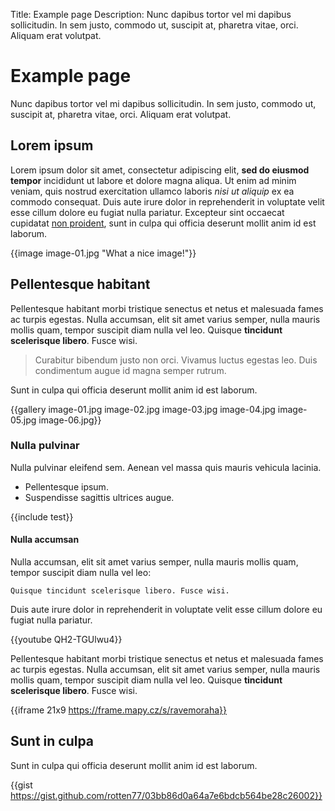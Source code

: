 Title: Example page
Description: Nunc dapibus tortor vel mi dapibus sollicitudin. In sem justo, commodo ut, suscipit at, pharetra vitae, orci. Aliquam erat volutpat. 

# Example page

Nunc dapibus tortor vel mi dapibus sollicitudin. In sem justo, commodo ut, suscipit at, pharetra vitae, orci. Aliquam erat volutpat. 

## Lorem ipsum

Lorem ipsum dolor sit amet, consectetur adipiscing elit, **sed do eiusmod tempor** incididunt ut labore et dolore magna aliqua. Ut enim ad minim veniam, quis nostrud exercitation ullamco laboris *nisi ut aliquip* ex ea commodo consequat. Duis aute irure dolor in reprehenderit in voluptate velit esse cillum dolore eu fugiat nulla pariatur. Excepteur sint occaecat cupidatat [non proident](./), sunt in culpa qui officia deserunt mollit anim id est laborum.

{{image image-01.jpg "What a nice image!"}}

## Pellentesque habitant

Pellentesque habitant morbi tristique senectus et netus et malesuada fames ac turpis egestas. Nulla accumsan, elit sit amet varius semper, nulla mauris mollis quam, tempor suscipit diam nulla vel leo. Quisque **tincidunt scelerisque libero**. Fusce wisi.

> Curabitur bibendum justo non orci. Vivamus luctus egestas leo. Duis condimentum augue id magna semper rutrum. 

Sunt in culpa qui officia deserunt mollit anim id est laborum.

{{gallery image-01.jpg image-02.jpg image-03.jpg image-04.jpg image-05.jpg image-06.jpg}}

### Nulla pulvinar

Nulla pulvinar eleifend sem. Aenean vel massa quis mauris vehicula lacinia. 

* Pellentesque ipsum.
* Suspendisse sagittis ultrices augue.

{{include test}}

#### Nulla accumsan

Nulla accumsan, elit sit amet varius semper, nulla mauris mollis quam, tempor suscipit diam nulla vel leo:

	Quisque tincidunt scelerisque libero. Fusce wisi.

Duis aute irure dolor in reprehenderit in voluptate velit esse cillum dolore eu fugiat nulla pariatur.

{{youtube QH2-TGUlwu4}}

Pellentesque habitant morbi tristique senectus et netus et malesuada fames ac turpis egestas. Nulla accumsan, elit sit amet varius semper, nulla mauris mollis quam, tempor suscipit diam nulla vel leo. Quisque **tincidunt scelerisque libero**. Fusce wisi.

{{iframe 21x9 https://frame.mapy.cz/s/ravemoraha}}

## Sunt in culpa

Sunt in culpa qui officia deserunt mollit anim id est laborum.

{{gist https://gist.github.com/rotten77/03bb86d0a64a7e6bdcb564be28c26002}}